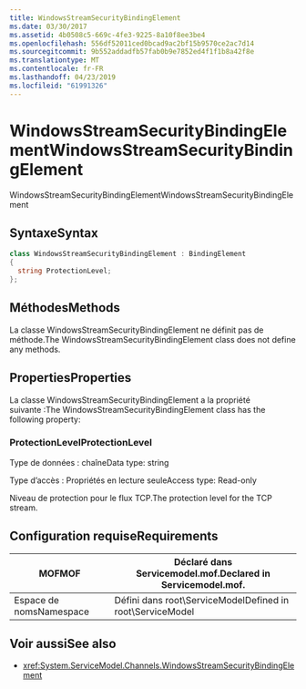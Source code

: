 ```yaml
---
title: WindowsStreamSecurityBindingElement
ms.date: 03/30/2017
ms.assetid: 4b0508c5-669c-4fe3-9225-8a10f8ee3be4
ms.openlocfilehash: 556df52011ced0bcad9ac2bf15b9570ce2ac7d14
ms.sourcegitcommit: 9b552addadfb57fab0b9e7852ed4f1f1b8a42f8e
ms.translationtype: MT
ms.contentlocale: fr-FR
ms.lasthandoff: 04/23/2019
ms.locfileid: "61991326"
---
```

# <a name="windowsstreamsecuritybindingelement"></a><span data-ttu-id="d0ce1-102">WindowsStreamSecurityBindingElement</span><span class="sxs-lookup"><span data-stu-id="d0ce1-102">WindowsStreamSecurityBindingElement</span></span>
<span data-ttu-id="d0ce1-103">WindowsStreamSecurityBindingElement</span><span class="sxs-lookup"><span data-stu-id="d0ce1-103">WindowsStreamSecurityBindingElement</span></span>  
  
## <a name="syntax"></a><span data-ttu-id="d0ce1-104">Syntaxe</span><span class="sxs-lookup"><span data-stu-id="d0ce1-104">Syntax</span></span>  
  
```csharp
class WindowsStreamSecurityBindingElement : BindingElement  
{  
  string ProtectionLevel;  
};  
```  
  
## <a name="methods"></a><span data-ttu-id="d0ce1-105">Méthodes</span><span class="sxs-lookup"><span data-stu-id="d0ce1-105">Methods</span></span>  
 <span data-ttu-id="d0ce1-106">La classe WindowsStreamSecurityBindingElement ne définit pas de méthode.</span><span class="sxs-lookup"><span data-stu-id="d0ce1-106">The WindowsStreamSecurityBindingElement class does not define any methods.</span></span>  
  
## <a name="properties"></a><span data-ttu-id="d0ce1-107">Properties</span><span class="sxs-lookup"><span data-stu-id="d0ce1-107">Properties</span></span>  
 <span data-ttu-id="d0ce1-108">La classe WindowsStreamSecurityBindingElement a la propriété suivante :</span><span class="sxs-lookup"><span data-stu-id="d0ce1-108">The WindowsStreamSecurityBindingElement class has the following property:</span></span>  
  
### <a name="protectionlevel"></a><span data-ttu-id="d0ce1-109">ProtectionLevel</span><span class="sxs-lookup"><span data-stu-id="d0ce1-109">ProtectionLevel</span></span>  
 <span data-ttu-id="d0ce1-110">Type de données : chaîne</span><span class="sxs-lookup"><span data-stu-id="d0ce1-110">Data type: string</span></span>  
  
 <span data-ttu-id="d0ce1-111">Type d’accès : Propriétés en lecture seule</span><span class="sxs-lookup"><span data-stu-id="d0ce1-111">Access type: Read-only</span></span>  
  
 <span data-ttu-id="d0ce1-112">Niveau de protection pour le flux TCP.</span><span class="sxs-lookup"><span data-stu-id="d0ce1-112">The protection level for the TCP stream.</span></span>  
  
## <a name="requirements"></a><span data-ttu-id="d0ce1-113">Configuration requise</span><span class="sxs-lookup"><span data-stu-id="d0ce1-113">Requirements</span></span>  
  
|<span data-ttu-id="d0ce1-114">MOF</span><span class="sxs-lookup"><span data-stu-id="d0ce1-114">MOF</span></span>|<span data-ttu-id="d0ce1-115">Déclaré dans Servicemodel.mof.</span><span class="sxs-lookup"><span data-stu-id="d0ce1-115">Declared in Servicemodel.mof.</span></span>|  
|---------|-----------------------------------|  
|<span data-ttu-id="d0ce1-116">Espace de noms</span><span class="sxs-lookup"><span data-stu-id="d0ce1-116">Namespace</span></span>|<span data-ttu-id="d0ce1-117">Défini dans root\ServiceModel</span><span class="sxs-lookup"><span data-stu-id="d0ce1-117">Defined in root\ServiceModel</span></span>|  
  
## <a name="see-also"></a><span data-ttu-id="d0ce1-118">Voir aussi</span><span class="sxs-lookup"><span data-stu-id="d0ce1-118">See also</span></span>

- <xref:System.ServiceModel.Channels.WindowsStreamSecurityBindingElement>

